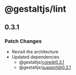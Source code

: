 # @gestaltjs/lint

## 0.3.1
### Patch Changes

- Revisit the architecture
- Updated dependencies
  - @gestaltjs/core@0.3.1
  - @gestaltjs/support@0.3.1
